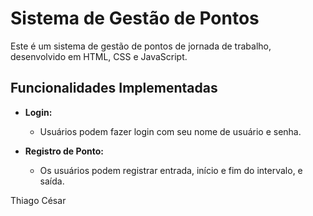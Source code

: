 # Sistema de Gestão de Pontos

Este é um sistema de gestão de pontos de jornada de trabalho, desenvolvido em HTML, CSS e JavaScript.

## Funcionalidades Implementadas

- **Login:**
  - Usuários podem fazer login com seu nome de usuário e senha.

- **Registro de Ponto:**
  - Os usuários podem registrar entrada, início e fim do intervalo, e saída.
 

Thiago César

